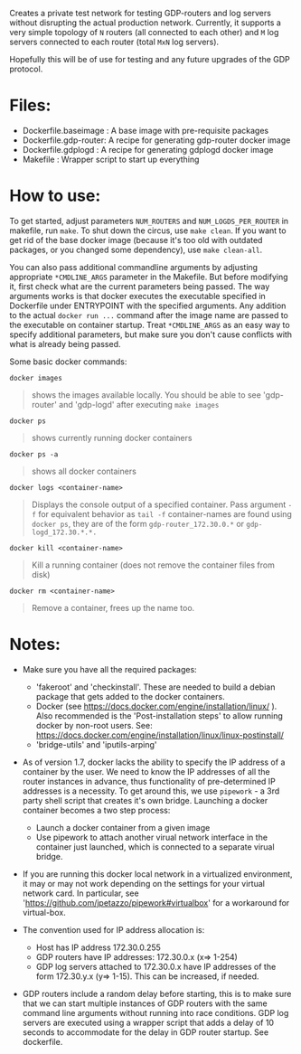 Creates a private test network for testing GDP-routers and log servers
without disrupting the actual production network.
Currently, it supports a very simple topology of `N` routers (all connected
to each other) and `M` log servers connected to each router (total `MxN` log 
servers).

Hopefully this will be of use for testing and any future upgrades
of the GDP protocol.

Files:
======

- Dockerfile.baseimage : A base image with pre-requisite packages
- Dockerfile.gdp-router: A recipe for generating gdp-router docker image
- Dockerfile.gdplogd   : A recipe for generating gdplogd docker image
- Makefile             : Wrapper script to start up everything

How to use:
===========

To get started, adjust parameters `NUM_ROUTERS` and `NUM_LOGDS_PER_ROUTER` in
makefile, run `make`. To shut down the circus, use `make clean`. If you want 
to get rid of the base docker image (because it's too old with outdated
packages, or you changed some dependency), use `make clean-all`.

You can also pass additional commandline arguments by adjusting appropriate
`*CMDLINE_ARGS` parameter in the Makefile. But before modifying it, first check
what are the current parameters being passed. The way arguments works is that 
docker executes the executable specified in Dockerfile under ENTRYPOINT with 
the specified arguments. Any addition to the actual `docker run ...` command 
after the image name are passed to the executable on container startup. Treat
`*CMDLINE_ARGS` as an easy way to specify additional parameters, but make sure
you don't cause conflicts with what is already being passed.

Some basic docker commands:

    docker images
>   shows the images available locally. You should be able to see 'gdp-router'
    and 'gdp-logd' after executing `make images`

    docker ps
>   shows currently running docker containers

    docker ps -a
>   shows all docker containers

    docker logs <container-name>
>   Displays the console output of a specified container.
    Pass argument `-f` for equivalent behavior as `tail -f`
    container-names are found using `docker ps`, they are of the form 
    `gdp-router_172.30.0.*` or `gdp-logd_172.30.*.*.` 

    docker kill <container-name>
>   Kill a running container (does not remove the container files from disk)

    docker rm <container-name>
>   Remove a container, frees up the name too.


Notes:
=====

- Make sure you have all the required packages:
  - 'fakeroot' and 'checkinstall'. These are needed to build a debian
    package that gets added to the docker containers.
  - Docker (see https://docs.docker.com/engine/installation/linux/ ). Also
    recommended is the 'Post-installation steps' to allow running docker
    by non-root users. See:
    https://docs.docker.com/engine/installation/linux/linux-postinstall/
  - 'bridge-utils' and 'iputils-arping'

- As of version 1.7, docker lacks the ability to specify the IP address of a 
  container by the user. We need to know the IP addresses of all the router
  instances in advance, thus functionality of pre-determined IP addresses is a 
  necessity.
  To get around this, we use `pipework` - a 3rd party shell script that creates
  it's own bridge. Launching a docker container becomes a two step process: 
  - Launch a docker container from a given image
  - Use pipework to attach another virual network interface in the container
    just launched, which is connected to a separate virual bridge.

- If you are running this docker local network in a virtualized environment, it
  may or may not work depending on the settings for your virtual network card.
  In particular, see 'https://github.com/jpetazzo/pipework#virtualbox' for
  a workaround for virtual-box.

- The convention used for IP address allocation is: 
  - Host has IP address 172.30.0.255
  - GDP routers have IP addresses: 172.30.0.x (x=> 1-254)
  - GDP log servers attached to 172.30.0.x have IP addresses of the form
    172.30.y.x (y=> 1-15). This can be increased, if needed.

- GDP routers include a random delay before starting, this is to make sure that
  we can start multiple instances of GDP routers with the same command line
  arguments without running into race conditions. GDP log servers are executed
  using a wrapper script that adds a delay of 10 seconds to accommodate for the
  delay in GDP router startup. See dockerfile.

